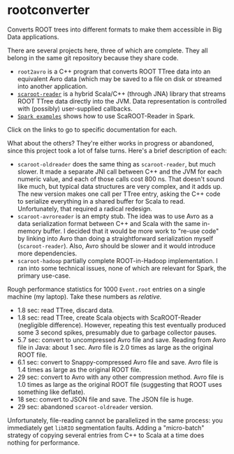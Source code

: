 # rootconverter
Converts ROOT trees into different formats to make them accessible in Big Data applications.

There are several projects here, three of which are complete. They all belong in the same git repository because they share code.

  * `root2avro` is a C++ program that converts ROOT TTree data into an equivalent Avro data (which may be saved to a file on disk or streamed into another application.
  * [`scaroot-reader`](https://github.com/diana-hep/rootconverter/tree/master/scaroot-reader) is a hybrid Scala/C++ (through JNA) library that streams ROOT TTree data directly into the JVM. Data representation is controlled with (possibly) user-supplied callbacks.
  * [`Spark examples`](https://github.com/diana-hep/rootconverter/tree/master/spark-examples/commandline) shows how to use ScaROOT-Reader in Spark.

Click on the links to go to specific documentation for each.

What about the others? They're either works in progress or abandoned, since this project took a lot of false turns. Here's a brief description of each:

  * `scaroot-oldreader` does the same thing as `scaroot-reader`, but much slower. It made a separate JNI call between C++ and the JVM for each numeric value, and each of those calls cost 800 ns. That doesn't sound like much, but typical data structures are very complex, and it adds up. The new version makes one call per TTree entry, asking the C++ code to serialize everything in a shared buffer for Scala to read. Unfortunately, that required a radical redesign.
  * `scaroot-avroreader` is an empty stub. The idea was to use Avro as a data serialization format between C++ and Scala with the same in-memory buffer. I decided that it would be more work to "re-use code" by linking into Avro than doing a straightforward serialization myself (`scaroot-reader`). Also, Avro should be slower and it would introduce more dependencies.
  * `scaroot-hadoop` partially complete ROOT-in-Hadoop implementation. I ran into some technical issues, none of which are relevant for Spark, the primary use-case.

Rough performance statistics for 1000 `Event.root` entries on a single machine (my laptop). Take these numbers as _relative._

  * 1.8 sec: read TTree, discard data.
  * 1.8 sec: read TTree, create Scala objects with ScaROOT-Reader (negligible difference). However, repeating this test eventually produced some 3 second spikes, presumably due to garbage collector pauses.
  * 5.7 sec: convert to uncompressed Avro file and save. Reading from Avro file in Java: about 1 sec. Avro file is 2.0 times as large as the original ROOT file.
  * 6.1 sec: convert to Snappy-compressed Avro file and save. Avro file is 1.4 times as large as the original ROOT file.
  * 29 sec: convert to Avro with any other compression method. Avro file is 1.0 times as large as the original ROOT file (suggesting that ROOT uses something like deflate).
  * 18 sec: convert to JSON file and save. The JSON file is huge.
  * 29 sec: abandoned `scaroot-oldreader` version.

Unfortunately, file-reading cannot be parallelized in the same process: you immediately get `libRIO` segmentation faults. Adding a "micro-batch" strategy of copying several entries from C++ to Scala at a time does nothing for performance.
